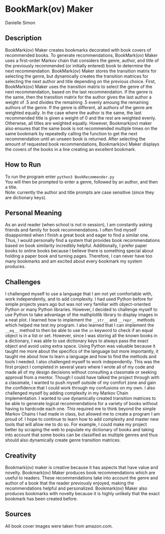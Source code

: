 # BookMark(ov) Maker
Danielle Simon

## Description
BookMark(ov) Maker creates bookmarks decorated with book covers of recommended books. To generate
recommendations, BookMark(ov) Maker uses a first-order Markov chain that considers the genre, author,
and title of the previously recommended (or initially entered) book to determine the next
recommendation. BookMark(ov) Maker stores the transition matrix for selecting the genre, but
dynamically creates the transition matrices for selecting the next author and title depending on
the previous choice. First, BookMark(ov) Maker uses the transition matrix to select the genre of
the next recommendation, based on the last recommendation. If the genre is the same, then the
transition matrix for the author gives the last author a weight of .5 and divides the remaining .5
evenly amoung the remaining authors of the genre. If the genre is different, all authors of the genre
are weighted equally. In the case where the author is the same, the last recommended title is given a
weight of 0 and the rest are weighted evenly. Otherwise, all titles are weighted equally. However,
Bookmark(ov) maker also ensures that the same book is not recommended multiple times on the same
bookmark by repeatedly calling the function to get the next recommendation until an unseen book is
returned. After selecting the amount of requested book recommendations, Bookmark(ov) Maker displays
the covers of the books in a line creating an excellent bookmark.

## How to Run
To run the program enter `python3 BookRecommender.py` \
You will then be prompted to enter a genre, followed by an author, and then a title. \
Note: currently the author and title prompts are case sensitive (since they are dictionary keys).

## Personal Meaning
As an avid reader (when school is not in session), I am constantly asking friends and family for book
recommendations. I often find myself disappointed when I finish a great book and eager to find a similar
one. Thus, I would personally find a system that provides book recommendations based on book similarity
incredibly helpful. Additionally, I prefer paper books to online books because I believe there is something
special about holding a paper book and turning pages. Therefore, I can never have too many bookmarks and am
excited about every bookmark my system produces.

## Challenges
I challenged myself to use a language that I am not yet comfortable with, work independently, and to add
complexity. I had used Python before for simple projects years ago but was not very familiar with
object-oriented Python or many Python libraries. However, I decided to challenge myself to use Python to
take advantage of the mathplotlib library to display images in a neat plot. I learned how to implement the
`__str__`  and `__repr__` methods which helped me test my program. I also learned that I can implement the
`__eq__` method to then be able to use the `in` keyword to check if an equal object is in a list or set.
However, since I was storing all the known books in a dictionary, I was able to use dictionary keys to always
pass the exact object and avoid using extra space. Using Python was valuable because it taught me more about
the specifics of the language but more importantly, it taught me about how to learn a language and how to find
the methods and tools I needed. I also challenged myself to work independently. This was the first project I
completed in several years where I wrote all of my code and made all of my design decisions without consulting
a classmate or seeking approval from a mentor. Though I could have talked the project through with a classmate,
I wanted to push myself outside of my comfort zone and gain the confidence that I could work through my
confusions on my own. I also challenged myself by adding complexity in my Markov Chain implementation. I wanted
to use dynamically created transition matrices to be able to generate logical recommendations for a variety of
books without having to hardcode each one. This required me to think beyond the simple Markov Chains I had made
in class, but allowed me to create a program I am proud of. I hope to continue to learn how to add complexity
and master new tools that will allow me to do so. For example, I could make my project better by scraping the web
to populate my dictionary of books and taking into account that some books can be classified as multiple genres
and thus should also dynamically create genre transition matrices.

## Creativity
Bookmark(ov) maker is creative because it has aspects that have value and novelty. Bookmark(ov) Maker produces
book recommendations which are useful to readers. These recommendations take into account the genre and author
of a book that the reader previously enjoyed, making the recommendations helpful and personalized. Bookmark(ov)
Maker also produces bookmarks with novelty because it is highly unlikely that the exact bookmark has been created
before.

## Sources
All book cover images were taken from amazon.com.
